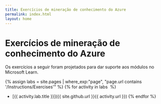 ```yaml
---
title: Exercícios de mineração de conhecimento do Azure
permalink: index.html
layout: home
---
```


# Exercícios de mineração de conhecimento do Azure

Os exercícios a seguir foram projetados para dar suporte aos módulos no Microsoft Learn.

{% assign labs = site.pages | where_exp:"page", "page.url contains '/Instructions/Exercises'" %} {% for activity in labs  %}
- [{{ activity.lab.title }}]({{ site.github.url }}{{ activity.url }}) {% endfor %}
